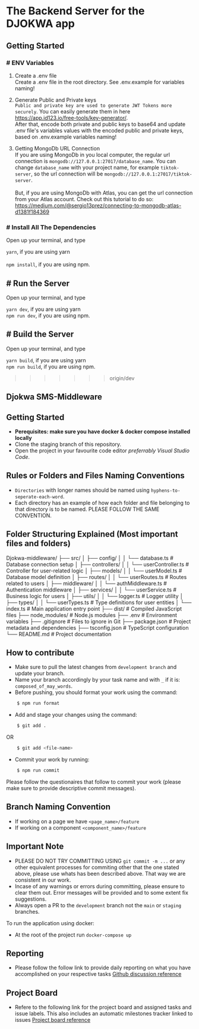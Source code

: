 # The Backend Server for the DJOKWA app

## Getting Started

### # ENV Variables

1. Create a .env file <br>
   Create a .env file in the root directory. See .env.example for variables naming!

2. Generate Public and Private keys <br />
   `Public and private key are used to generate JWT Tokens more securely`.
   You can easily generate them in here <br />
   https://app.id123.io/free-tools/key-generator/. <br />
   After that, encode both private and public keys to base64 and update .env file's variables values with the encoded public and private keys, based on .env.example variables naming!

3. Getting MongoDb URL Connection <br>
   If you are using MongoDb in you local computer, the regular url connection is `mongodb://127.0.0.1:27017/database_name`. You can change `database_name` with your project name, for example `tiktok-server`, so the url connection will be `mongodb://127.0.0.1:27017/tiktok-server`. <br />
   <br />
   But, if you are using MongoDb with Atlas, you can get the url connection from your Atlas account.
   Check out this tutorial to do so: https://medium.com/@sergio13prez/connecting-to-mongodb-atlas-d1381f184369

### # Install All The Dependencies

Open up your terminal, and type <br >

`yarn`, if you are using yarn
<br />
<br />
`npm install`, if you are using npm.

## # Run the Server

Open up your terminal, and type <br >

`yarn dev`, if you are using yarn
<br />
`npm run dev`, if you are using npm.

## # Build the Server

Open up your terminal, and type <br >

`yarn build`, if you are using yarn
<br />
`npm run build`, if you are using npm.
<br>

> > > > > > > origin/dev

## Djokwa SMS-Middleware

## Getting Started

- **Perequisites: make sure you have docker & docker compose installed
  locally**
- Clone the staging branch of this repository.
- Open the project in your favourite code editor _preferrably Visual Studio
  Code_.

## Rules or Folders and Files Naming Conventions

- `Directories` with longer names should be named using
  `hyphens-to-seperate-each-word`.
- Each directory has an example of how each folder and file belonging to that directory is to be named. PLEASE FOLLOW THE SAME CONVENTION.

## Folder Structuring Explained (Most important files and folders)

Djokwa-middleware/
├── src/
│ ├── config/
│ │ └── database.ts # Database connection setup
│ ├── controllers/
│ │ └── userController.ts # Controller for user-related logic
│ ├── models/
│ │ └── userModel.ts # Database model definition
│ ├── routes/
│ │ └── userRoutes.ts # Routes related to users
│ ├── middleware/
│ │ └── authMiddleware.ts # Authentication middleware
│ ├── services/
│ │ └── userService.ts # Business logic for users
│ ├── utils/
│ │ └── logger.ts # Logger utility
│ ├── types/
│ │ └── userTypes.ts # Type definitions for user entities
│ └── index.ts # Main application entry point
├── dist/ # Compiled JavaScript files
├── node_modules/ # Node.js modules
├── .env # Environment variables
├── .gitignore # Files to ignore in Git
├── package.json # Project metadata and dependencies
├── tsconfig.json # TypeScript configuration
└── README.md # Project documentation

## How to contribute

- Make sure to pull the latest changes from `development branch` and update your branch.
- Name your branch accordingly by your task name and with `_` if it is: `composed_of_may_words`.
- Before pushing, you should format your work using the command:

```bash
    $ npm run format
```

- Add and stage your changes using the command:

```bash
    $ git add .
```

OR

```bash
    $ git add <file-name>
```

- Commit your work by running:

```bash
    $ npm run commit
```

Please follow the questionaires that follow to commit your work (please make sure to provide descriptive commit messages).

## Branch Naming Convention

- If working on a page we have `<page_name>/feature`
- If working on a component `<component_name>/feature`

## Important Note

- PLEASE DO NOT TRY COMMITTING USING `git commit -m ...` or any other equivalent processes for commiting other that the one stated above, please use whats has been described above. That way we are consistent in our work.
- Incase of any warnings or errors during committing, please ensure to clear them out. Error messages will be provided and to some extent fix suggestions.
- Always open a PR to the `development` branch not the `main` or `staging` branches.

To run the application using docker:

- At the root of the project run `docker-compose up`

## Reporting

- Please follow the follow link to provide daily reporting on what you have accomplished on your respective tasks [Github discussion reference](https://github.com/orgs/OpenTek-Startup/discussions/1)

## Project Board

- Refere to the following link for the project board and assigned tasks and issue labels. This also includes an automatic milestones tracker linked to issues [Project board reference](https://github.com/orgs/OpenTek-Startup/projects/2/views/2)
